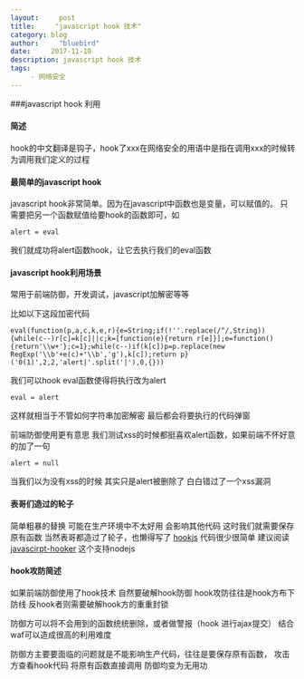 ```yaml
---
layout:     post
title:     "javascript hook 技术"
category: blog
author:     "bluebird"
date:     2017-11-10
description: javascript hook 技术
tags:
     - 网络安全
---
```

###javascript hook 利用

#### 简述
hook的中文翻译是钩子，hook了xxx在网络安全的用语中是指在调用xxx的时候转为调用我们定义的过程

#### 最简单的javascript hook
javascript hook非常简单。因为在javascript中函数也是变量，可以赋值的。 只需要把另一个函数赋值给要hook的函数即可，如
~~~
alert = eval
~~~
我们就成功将alert函数hook，让它去执行我们的eval函数

#### javascript hook利用场景
常用于前端防御，开发调试，javascript加解密等等

比如以下这段加密代码
```
eval(function(p,a,c,k,e,r){e=String;if(!''.replace(/^/,String)){while(c--)r[c]=k[c]||c;k=[function(e){return r[e]}];e=function(){return'\\w+'};c=1};while(c--)if(k[c])p=p.replace(new RegExp('\\b'+e(c)+'\\b','g'),k[c]);return p}('0(1)',2,2,'alert|'.split('|'),0,{}))
```
<!-- more -->
我们可以hook eval函数使得将执行改为alert
```
eval = alert
```

这样就相当于不管如何字符串加密解密 最后都会将要执行的代码弹窗


前端防御使用更有意思
我们测试xss的时候都挺喜欢alert函数，如果前端不怀好意的加了一句
```
alert = null
```
当我们以为没有xss的时候 其实只是alert被删除了 白白错过了一个xss漏洞

#### 表哥们造过的轮子
简单粗暴的替换 可能在生产环境中不太好用 会影响其他代码 这时我们就需要保存原有函数
当然表哥都造过了轮子，也懒得写了
[hookjs](https://github.com/pnigos/hookjs) 代码很少很简单 建议阅读
[javascirpt-hooker](https://github.com/cowboy/javascript-hooker) 这个支持nodejs 

#### hook攻防简述
如果前端防御使用了hook技术 自然要破解hook防御
hook攻防往往是hook方布下防线 反hook者则需要破解hook方的重重封锁

防御方可以将不会用到的函数统统删除，或者做警报（hook 进行ajax提交） 结合waf可以造成很高的利用难度

防御方主要要面临的问题就是不能影响生产代码，往往是要保存原有函数，
攻击方查看hook代码 将原有函数直接调用 防御均变为无用功



